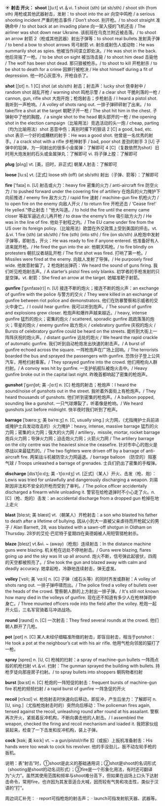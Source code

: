 ☀ <span class="category">**射击 开火：**</span>
<span class="vocabulary">**shoot**</span> [ʃu:t] 
<span class="definition">vt.＆vi. 1 shoot (sth) (at sb/sth) / shoot sth (from sth) 用枪或其他武器射击，发射：</span>to shoot into the air 向空中鸣枪 / a serious shooting incident 严重的枪击事件 / Don’t shoot. 别开枪。/ to shoot straight 准确命中 / to shot back at an invading plane 向一架入侵的飞机还击 / The airliner was shot down near Ukraine. 该航班在乌克兰附近被击落。/ to shoot an arrow 射箭 <span class="definition">2（枪或其他武器）射出子弹等：</span>to shoot real bullets 发射真子弹 / to bend a bow to shoot arrows 弯弓射箭 <span class="definition">vt. 射杀或射伤人或动物：</span>He was summarily shot as spies. 他被当作间谍立即处决。/ He was shot in the back. 他后背挨了一枪。/ to be shot on sight 被当场击毙 / to shoot him dead 击毙他 / The wolf has been shot dead. 那只狼被枪杀。/ to shoot to kill 开枪射杀 / to be shot to death for a crime 因罪行被枪决 / He shot himself during a fit of depression. 他一时心灰意冷，开枪自杀了。

<span class="vocabulary">**shot**</span> [ʃɒt] 
<span class="definition">n. 1 [C] shot (at sb/sth) 射击；射击声：</span>lucky shot 侥幸射中 / random shot 胡乱开枪 / warning shot 鸣枪示警 / a clear shot 干脆利落的一枪 / cannon, gun, rifle shot 大炮开炮；枪炮射击；步枪射击 / I heard a pistol shot. 我听到一声枪响。/ A volley of shots rang out. 一排子弹砰砰射了出来。/ to take/fire a shot at the target 朝靶子开一枪 / The shot hit him in the chest. 子弹射中了他的胸膛。/ a single shot to the head 朝头部开的一枪 / the opening shot in the election campaign（比喻用法）竞选活动的头一炮 / cheap, parting（均为比喻用法）shot 恶意中伤；离别时撂下的狠话 <span class="definition">2 [C] a good, bad, etc. shot 表示一个好的或糟糕的射手：</span>He was a good shot. 他曾是一名优秀的射手。/ a crack shot with a rifle 步枪神射手 / bad, poor shot 差劲的射手 <span class="definition">3 [U] 子弹中的铅弹，为一同射出的很多小金属弹：</span>了解即可 <span class="definition">4 [C]（复数依然为shot）旧时用大炮发射的石头或金属弹丸：</span>了解即可 <span class="definition">vi. 将子弹上膛：</span>了解即可

<span class="vocabulary">**plug**</span> [plʌɡ] 
<span class="definition">vt. [美，旧时，非正式] 朝某人射击：</span>了解即可

<span class="vocabulary">**loose**</span> [lu:s] 
<span class="definition">vt. [正式] loose sth (off) (at sb/sth) 射出（子弹、箭等）：</span>了解即可

<span class="vocabulary">**fire**</span> ['faɪə] 
<span class="definition">n. [U] 射击或火力：</span>heavy fire 密集的火力 / anti-aircraft fire 防空火力 / to pushed forward under the covering fire of artillery 在炮兵的火力掩护下向前推进 / enemy fire 敌方火力 / rapid fire 速射 / machine-gun fire 机枪火力 / to open fire on the enemy 向敌人开火 / to return fire 开枪还击 / ‘Cease fire!’ He yelled.“停止射击！”他大叫道。/ to hold the fire until the enemy came closer 等敌军逼近点儿再开枪 / to draw the enemy’s fire 吸引敌方火力 / He was in the line of fire. 他处于射程之内。/ The EU came under fire from the US over its foreign policy.（比喻用法）欧盟在外交政策上受到美国的抨击。<span class="definition">vt.＆vi. 1 fire (sth) (at sb/sth) / fire (sth) (into sth) / fire (on sb/sth) 从枪炮中发射子弹等，即射击，开火：</span>He was ready to fire if anyone entered. 他准备好有人进来就开枪。/ He fired the gun into the air. 他朝天鸣枪。/ to fire blindly on protesters 朝抗议者胡乱开枪 / The first shot was fired. 打响了第一枪。/ Missiles were fired at the enemy. 向敌人发射了导弹。/ He purposely fired wide. 他故意射偏了。<span class="definition">2 枪炮射出弹药：</span>We heard the sound of guns firing. 我们听见枪炮射击声。/ A starter’s pistol fires only blanks. 初学者的手枪发射的只是空弹。<span class="definition">vt. 射箭：</span>She fired an arrow at the target. 她瞄准靶子射箭。
           
<span class="vocabulary">**gunfire**</span> [ˈgʌnfaɪə(r)]
<span class="definition">n. [U] 接连不断的炮火；接连不断的炮火声：</span>an exchange of gunfire with the police 与警方的交火 / They were killed in an exchange of gunfire between riot police and demonstrators. 他们在防暴警察和示威者的交火中身亡。/ I could hear gunfire. 我可以听到炮声。/ The sound of gunfire and explosions grew closer. 枪炮声和爆炸声越来越近。/ heavy, intense gunfire 猛烈的炮火；密集的炮火 / scattered, sporadic gunfire 疏疏落落的炮火；零星的炮火 / enemy gunfire 敌方炮火 / celebratory gunfire 庆祝的炮火 / Bursts of celebratory gunfire could be heard on the streets. 能听到大街上一阵阵庆祝的炮火声。/ distant gunfire 远处的炮火 / We heard the rapid crackle of automatic gunfire. 我们听到自动枪炮发出快速的射击声。/ A burst of gunfire echoed across the square. 一阵枪炮声在广场上回响。/ The terrorists boarded the bus and sprayed the passengers with gunfire. 恐饰分子登上公共汽车，用枪扫射乘客。/ They sprayed gunfire into the crowd. 他们用枪向人群扫射。/ A convoy was hit by gunfire. 一支护航舰队被炮火击中。/ Heavy gunfire broke out in the capital last night. 昨晚首都响起了密集的枪炮声。
           
<span class="vocabulary">**gunshot**</span> [ˈgʌnʃɒt; 美 -ʃɑ:t]
<span class="definition">n. [C] 枪炮的射击；枪炮声：</span>I heard the sound/noise of gunshots out in the street. 我听着外面街上有枪炮声。/ They heard thousands of gunshots. 他们听到密集的枪炮声。/ A balloon popped, sounding like a gunshot. 一只气球爆裂了，听着像是枪响。/ We heard gunshots just before midnight. 快半夜时我们听到了枪声。
            
<span class="vocabulary">**barrage**</span> [ˈbærɑ:ʒ; 美 bəˈrɑ:ʒ]
<span class="definition">n. [C, usually sing.] 火力网，（尤指掩护士兵前进或掩护士兵发动攻击的）火力掩护：</span>heavy, intense, massive barrage 猛烈的火力网；密集的火力网；强大的火力网 / artillery，missile, mortar, rocket barrage 炮兵火力网；导弹火力网；迫击炮火力网；火箭火力网 / The artillery barrage on the city centre was the heaviest since the ceasefire. 针对市中心的炮火是停战以来最猛烈的。/ The two fighters were driven off by a barrage of anti-aircraft fire. 两架战斗机被防空火力网逼退。/ barrage balloon （防空的）阻塞气球 / Troops unleashed a barrage of grenades. 士兵们扔出了密集的手榴弹。

<span class="vocabulary">**discharge**</span> [dɪsˈtʃɑ:dʒ; 美 -ˈtʃɑ:rdʒ]
<span class="definition">vt. [正式]（某人）开火、击发（枪、炮）：</span>Lewis was tried for unlawfully and dangerously discharging a weapon. 刘易斯因非法和不安全的开枪而受到了审判。/ The police officer accidentally discharged a firearm while unloading it. 警官在给枪退弹时不小心走了火。<span class="definition">n. [C]（枪、炮的）击发：</span>an accidental discharge from a dropped gun 枪掉在地上走火
 
<span class="vocabulary">**blast**</span> [blɑ:st; 美 blæst]
<span class="definition">vt.（朝某人）开枪射击：</span>a son who blasted his father to death after a lifetime of bullying. 因从小到大一直被父亲虐待而开枪弑父的男子 / Alan Barnett, 28, was blasted with a sawn-off shotgun in Oldham on Thursday. 28岁的艾伦·巴尼特于星期四在奥德姆被人用短管猎枪射杀。
           
<span class="vocabulary">**blaze**</span> [bleɪz]
<span class="definition">vt.&vi. ~ (away)（枪炮）连续射击：</span>In the distance machine guns were blazing. 机关枪在远处不停地射击。/ Guns were blazing, flares going up and the sky was lit up all around. 炮火不断，信号弹此起彼伏，四周的天空都被照亮了。/ She took the gun and blazed away with calm and deadly accuracy. 她拿起枪，冷静地连续射击，弹无虚发。
               
<span class="vocabulary">**volley**</span> [ˈvɒli; 美 ˈvɑ:li]
<span class="definition">n. [C] 子弹（或石头等）的同时齐发或群射：</span>A volley of shots rang out. 一排子弹呼啸而出。/ The police fired a volley of bullets over the heads of the crowd. 警察朝人群的上方射出一排子弹。/ It's still not known how many died in the volleys of gunfire. 现在还不知道有多少人在枪林弹雨中身亡。/ Three mounted officers rode into the field after the volley. 枪炮一起开火后，三名军官骑着马冲进战场。

<span class="vocabulary">**round**</span> [raʊnd] 
<span class="definition">n. [C] 一次射击：</span>They fired several rounds at the crowd. 他们朝人群开了几枪。

<span class="vocabulary">**pot**</span> [pɒt] 
<span class="definition">n. [C] 某人未经仔细瞄准所做的射击，即盲目射击，相当于potshot：</span>He took a pot at the neighbour’s cat with his air rifle. 他用气枪向邻居的猫打了一枪。

<span class="vocabulary">**spray**</span> [spreɪ] 
<span class="definition">n. [U, C] 枪械的扫射：</span>a spray of machine-gun bullets 一阵雨点般的机枪扫射 <span class="definition">vt.＆vi. 扫射：</span>The gunman sprayed the building with bullets. 持枪歹徒向那座房子扫射。/ to spray bullets into shoppers 朝购物者扫射

<span class="vocabulary">**burst**</span> [bə:st] 
<span class="definition">n. [C] 枪炮的一阵短促的射击：</span>frequent bursts of machine-gun fire 机枪的频频扫射 / a rapid burst of gunfire 一阵急促的开火
           
<span class="vocabulary">**recoil**</span> [rɪˈkɔɪl]
<span class="definition">vi. 枪炮射击时快速向后移动，即反冲，产生后坐力：</span>了解即可 <span class="definition">n. [U, sing.]（尤指枪炮射击时的）突然向后移动：</span>The policeman fires again, tensed against the recoil, unleashing round after round at his assailant. 警察再次开火，紧抵着反冲机构，不断向袭击他的人射击。/ I assembled the weapon, checked the firing and recoil mechanism and loaded it. 我把家伙组装起来，检查了一下击发和反冲机构，装上子弹。
           
<span class="vocabulary">**cock**</span> [kɒk; 美 kɑ:k]
<span class="definition">vt. ~ a gun/pistol/rifle 扣（或扳）上扳机准备射击：</span>His hands were too weak to cock his revolver. 他的手没劲儿，扳不动左轮手枪的扳机。
    
说明：表“射击”时，①shoot是此义的基础通用词；②shot是shoot的名词形式（shooting是shoot的动名词形式）；③fire是一个形象化用法，有时还可翻译为“火力”。虽然其使用范围和频率与shoot难分高下，但如果在战场上口头下达射击命令，常用fire，也许因为其发音适合大喊，因而较有气势和攻击性，类似于汉语的“打”。

周边词汇补充：
· report可指枪炮的射击声；
· launch可指发射航天器、武器等。